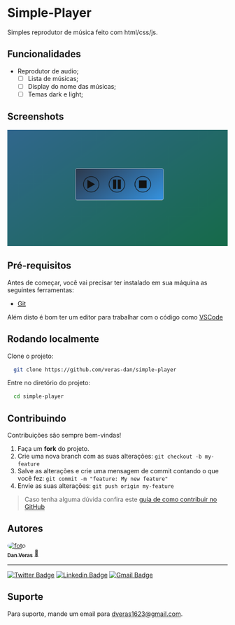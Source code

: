 # Simple-Player
 
Simples reprodutor de música feito com html/css/js.

## Funcionalidades

- Reprodutor de audio;
    - [ ] Lista de músicas;
    - [ ] Display do nome das músicas;
    - [ ] Temas dark e light;

## Screenshots

![App Screenshot](assets/img/media-player.png)


## Pré-requisitos

Antes de começar, você vai precisar ter instalado em sua máquina as seguintes ferramentas:
 - [Git](https://git-scm.com)
 
Além disto é bom ter um editor para trabalhar com o código como [VSCode](https://code.visualstudio.com/)

## Rodando localmente

Clone o projeto:

```bash
  git clone https://github.com/veras-dan/simple-player
```

Entre no diretório do projeto:

```bash
  cd simple-player
```

## Contribuindo

Contribuições são sempre bem-vindas!

1. Faça um **fork** do projeto.
2. Crie uma nova branch com as suas alterações: `git checkout -b my-feature`
3. Salve as alterações e crie uma mensagem de commit contando o que você fez: `git commit -m "feature: My new feature"`
4. Envie as suas alterações: `git push origin my-feature`
> Caso tenha alguma dúvida confira este [guia de como contribuir no GitHub](./CONTRIBUTING.md)

## Autores


<a href="https://github.com/verasdan">
 <img style="border-radius: 50%;" src="https://media.discordapp.net/attachments/891798888594436199/980284436954357780/perfil_dan.jpg?width=406&height=406" width="100px;" alt="foto"/>
 <br />
 <sub><b>Dan Veras</b></sub></a> <a href="https://github.com/veras-dan" title="">🚀</a>
 <br />

---

  [![Twitter Badge](https://img.shields.io/badge/-@veras_dan-1ca0f1?style=flat-square&labelColor=1ca0f1&logo=twitter&logoColor=white&link=https://twitter.com/veras_dan)](https://twitter.com/veras_dan) [![Linkedin Badge](https://img.shields.io/badge/-Danilo_Veras-blue?style=flat-square&logo=Linkedin&logoColor=white&link=https://www.linkedin.com/in/verasdanilo/)](https://www.linkedin.com/in/verasdanilo/) 
  [![Gmail Badge](https://img.shields.io/badge/-dveras1623@gmail.com-FF3333?style=flat-square&logo=gmail&logoColor=white&link=mailto:dveras1623@gmail.com)](mailto:dveras1623@gmail.com)


## Suporte

Para suporte, mande um email para dveras1623@gmail.com.
